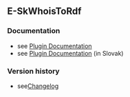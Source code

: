 E-SkWhoisToRdf
----------

### Documentation ###

* see [Plugin Documentation](./doc/About.md)
* see [Plugin Documentation](./doc/About_sk.md) (in Slovak)

### Version history ###

* see[Changelog](./CHANGELOG.md)